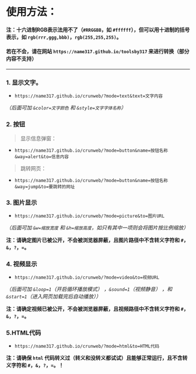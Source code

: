 # 使用方法：

#### 注：十六进制RGB表示法用不了（`#RRGGBB`，如 `#ffffff`），但可以用十进制的括号表示，如 `rgb(rrr,ggg,bbb)`，`rgb(255,255,255)`。

#### 若在不会，请在网站 `https://name317.github.io/toolsby317` 来进行转换（部分内容不支持）

---

### 1. 显示文字。

 - `https://name317.github.io/crunweb/?mode=text&text=文字内容`
   
_（后面可加 `&color=文字颜色` 和 `&style=文字字体名称`）_

### 2. 按钮

> 显示信息弹窗：
 - `https://name317.github.io/crunweb/?mode=button&name=按钮名称&way=alert&to=信息内容`

> 跳转网页：
 - `https://name317.github.io/crunweb/?mode=button&name=按钮名称&way=jump&to=要跳转的网址`

### 3. 图片显示

 - `https://name317.github.io/crunweb/?mode=picture&to=图片URL`

_（后面可加 `&w=缩放宽度` 和 `&h=缩放高度`，如只有其中一项则会将图片按比例缩放）_

**注：请确定图片已被公开，不会被浏览器屏蔽，且图片路径中不含转义字符和 `#`，`&`，`?`，`=`。**

### 4. 视频显示

 - `https://name317.github.io/crunweb/?mode=video&to=视频URL`

_（后面可加 `&loop=1`（开启循环播放模式） ，`&sound=1`（视频静音） ，和 `&start=1`（进入网页加载完后自动播放））_

**注：请确定视频已被公开，不会被浏览器屏蔽，且视频路径中不含转义字符和 `#`，`&`，`?`，`=`。**

### 5.HTML代码

 - `https://name317.github.io/crunweb/?mode=html&to=HTML代码`

**注：请确保 `html` 代码转义过（转义和没转义都试试）且能够正常运行，且不含转义字符和 `#`，`&`，`?`，`=`。！**
